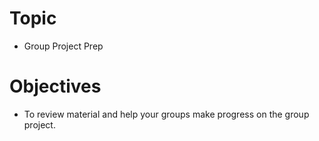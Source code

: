 # Topic

* Group Project Prep

# Objectives

* To review material and help your groups make progress on the group project.